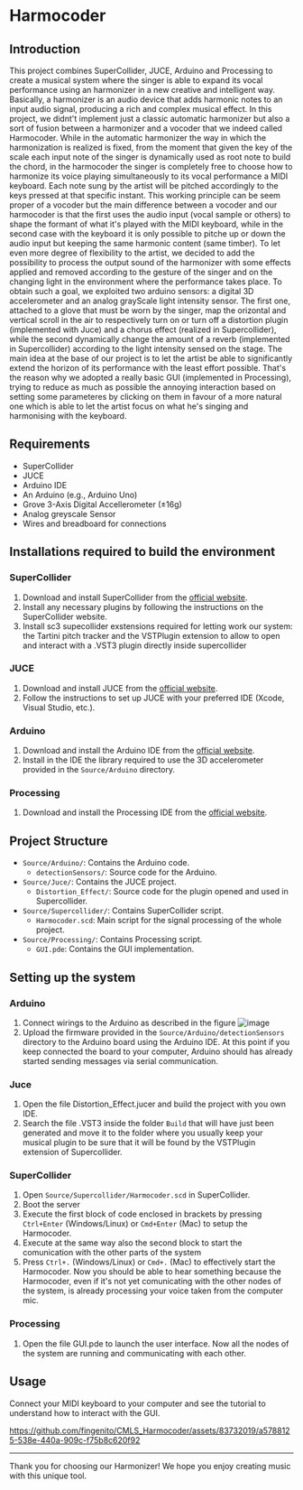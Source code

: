 # Harmocoder

## Introduction

This project combines SuperCollider, JUCE, Arduino and Processing to create a musical system where the singer is able to expand its vocal performance using an harmonizer in a new creative and intelligent way.
Basically, a harmonizer is an audio device that adds harmonic notes to an input audio signal, producing a rich and complex musical effect.
In this project, we didnt't implement just a classic automatic harmonizer but also a sort of fusion between a harmonizer and a vocoder that we indeed called Harmocoder.
While in the automatic harmonizer the way in which the harmonization is realized is fixed, from the moment that given the key of the scale each input note of the singer is dynamically used as root note to build the chord, in the harmocoder the singer is completely free to choose how to harmonize its voice playing simultaneously to its vocal performance a MIDI keyboard.
Each note sung by the artist will be pitched accordingly to the keys pressed at that specific instant.
This working principle can be seem proper of a vocoder but the main difference between a vocoder and our harmocoder is that the first uses the audio input (vocal sample or others) to shape the formant of what it's played with the MIDI keyboard, while in the second case with the keyboard it is only possible to pitche up or down the audio input but keeping the same harmonic content (same timber).
To let even more degree of flexibility to the artist, we decided to add the possibility to process the output sound of the harmonizer with some effects applied and removed according to the gesture of the singer and on the changing light in the environment where the performance takes place.
To obtain such a goal, we exploited two  arduino sensors: a digital 3D accelerometer and an analog grayScale light intensity sensor.
The first one, attached to a glove that must be worn by the singer, map the orizontal and vertical scroll in the air to respectively turn on or turn off a distortion plugin (implemented with Juce) and a chorus effect (realized in Supercollider), while the second dynamically change the amount of a reverb (implemented in Supercollider) according to the light intensity sensed on the stage.
The main idea at the base of our project is to let the artist be able to significantly extend the horizon of its performance with the least effort possible.
That's the reason why we adopted a really basic GUI (implemented in Processing), trying to reduce as much as possible the annoying interaction based on setting some parameteres by clicking on them in favour of a more natural one which is able to let the artist focus on what he's singing and harmonising with the keyboard.

## Requirements

- SuperCollider
- JUCE
- Arduino IDE
- An Arduino (e.g., Arduino Uno)
- Grove 3-Axis Digital Accellerometer (±16g)
- Analog greyscale Sensor
- Wires and breadboard for connections

## Installations required to build the environment

### SuperCollider

1. Download and install SuperCollider from the [official website](https://github.com/supercollider/supercollider).
2. Install any necessary plugins by following the instructions on the SuperCollider website.
3. Install sc3 supecollider exstensions required for letting work our system: the Tartini pitch tracker and the VSTPlugin extension to allow to open and interact with a .VST3 plugin directly inside supercollider  


### JUCE

1. Download and install JUCE from the [official website](https://github.com/juce-framework/JUCE).
2. Follow the instructions to set up JUCE with your preferred IDE (Xcode, Visual Studio, etc.).

### Arduino

1. Download and install the Arduino IDE from the [official website](https://www.arduino.cc/en/software).
3. Install in the IDE the library required to use the 3D accelerometer provided in the `Source/Arduino` directory.

### Processing

1. Download and install the Processing IDE from the [official website](https://processing.org/download).


## Project Structure

- `Source/Arduino/`: Contains the Arduino code.
  - `detectionSensors/`: Source code for the Arduino.
- `Source/Juce/`: Contains the JUCE project.
  - `Distortion_Effect/`: Source code for the plugin opened and used in Supercollider.
- `Source/Supercollider/`: Contains SuperCollider script.
  - `Harmocoder.scd`: Main script for the signal processing of the whole project.
- `Source/Processing/`: Contains Processing script.
  - `GUI.pde`: Contains the GUI implementation. 

## Setting up the system

### Arduino
1. Connect wirings to the Arduino as described in the figure ![image](https://github.com/fingenito/CMLS_Harmocoder/assets/83732019/bfd5050c-8dd9-446b-914c-2c9c4fe83a8d)
2. Upload the firmware provided in the `Source/Arduino/detectionSensors` directory to the Arduino board using the Arduino IDE. At this point if you keep connected the board to your computer, Arduino should has already started sending messages via serial communication.


### Juce

1. Open the file Distortion_Effect.jucer and build the project with you own IDE.
2. Search the file .VST3 inside the folder `Build` that will have just been generated and move it to the folder where you usually keep your musical plugin to be sure that it will be found by the VSTPlugin extension of Supercollider.

### SuperCollider

1. Open `Source/Supercollider/Harmocoder.scd` in SuperCollider.
2. Boot the server 
4. Execute the first block of code enclosed in brackets by pressing `Ctrl+Enter` (Windows/Linux) or `Cmd+Enter` (Mac) to setup the Harmocoder.
5. Execute at the same way also the second block to start the comunication with the other parts of the system
6. Press `Ctrl+.` (Windows/Linux) or `Cmd+.` (Mac) to effectively start the Harmocoder. Now you should be able to hear something because the Harmocoder, even if it's not yet comunicating with the other nodes of the system, is already processing your voice taken from the computer mic.

### Processing
1. Open the file GUI.pde to launch the user interface. Now all the nodes of the system are running and communicating with each other.


## Usage

Connect your MIDI keyboard to your computer and see the tutorial to understand how to interact with the GUI.

https://github.com/fingenito/CMLS_Harmocoder/assets/83732019/a5788125-538e-440a-909c-f75b8c620f92

---

Thank you for choosing our Harmonizer! We hope you enjoy creating music with this unique tool.
